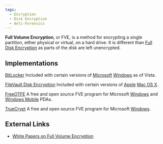 ```yaml
---
tags:
  - Encryption
  - Disk Encryption
  - Anti-Forensics
---
```

**Full Volume Encryption**, or FVE, is a method for encrypting a single
partition, either physical or virtual, on a hard drive. It is different
than [Full Disk Encryption](full_disk_encryption.md) as parts of
the disk are left unencrypted.

## Implementations

[BitLocker](bitlocker.md)
Included with certain versions of [Microsoft](microsoft.md)
[Windows](windows.md) as of Vista.

<!-- -->

[FileVault Disk Encryption](filevault_disk_encryption.md)
Included with certain versions of [Apple](apple.md) [Mac OS
X](mac_os_x.md).

<!-- -->

[FreeOTFE](freeotfe.md)
A free and open source FVE program for Microsoft
[Windows](windows.md) and [Windows
Mobile](microsoft_windows_mobile.md) PDAs.

<!-- -->

[TrueCrypt](truecrypt.md)
A free and open source FVE program for Microsoft
[Windows](windows.md).

## External Links

- [White Papers on Full Volume
  Encryption](http://secude.com/htm/805/en/White_Paper_Section%3A_Full_Disk_Encryption.htm)

